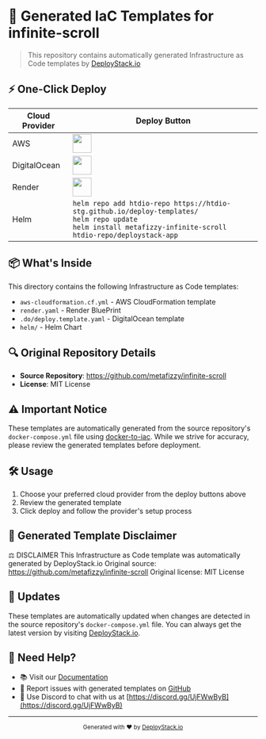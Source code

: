 # 🚀 Generated IaC Templates for infinite-scroll

> This repository contains automatically generated Infrastructure as Code templates by [DeployStack.io](https://deploystack.io/c/metafizzy-infinite-scroll)

## ⚡ One-Click Deploy

| Cloud Provider | Deploy Button |
|---------------|---------------|
| AWS | <a href="https://preview.3dcxy8cjkw-deploy-my.pages.dev/deploy/metafizzy-infinite-scroll?provider=aws&language=cfn"><img src="https://github.com/htdio-stg/deploy-templates/blob/main/.assets/img/aws.svg" height="38"></a> |
| DigitalOcean | <a href="https://preview.3dcxy8cjkw-deploy-my.pages.dev/deploy/metafizzy-infinite-scroll?provider=do&language=dop"><img src="https://github.com/htdio-stg/deploy-templates/blob/main/.assets/img/do.svg" height="38"></a> |
| Render | <a href="https://preview.3dcxy8cjkw-deploy-my.pages.dev/deploy/metafizzy-infinite-scroll?provider=rnd&language=rnd"><img src="https://github.com/htdio-stg/deploy-templates/blob/main/.assets/img/rnd.svg" height="38"></a> |
| Helm | `helm repo add htdio-repo https://htdio-stg.github.io/deploy-templates/`<br>`helm repo update`<br>`helm install metafizzy-infinite-scroll htdio-repo/deploystack-app` |



## 📦 What's Inside

This directory contains the following Infrastructure as Code templates:

- `aws-cloudformation.cf.yml` - AWS CloudFormation template
- `render.yaml` - Render BluePrint
- `.do/deploy.template.yaml` - DigitalOcean template
- `helm/` - Helm Chart

## 🔍 Original Repository Details

- **Source Repository**: https://github.com/metafizzy/infinite-scroll
- **License**: MIT License

## ⚠️ Important Notice

These templates are automatically generated from the source repository's `docker-compose.yml` file using [docker-to-iac](https://github.com/deploystackio/docker-to-iac). While we strive for accuracy, please review the generated templates before deployment.

## 🛠 Usage

1. Choose your preferred cloud provider from the deploy buttons above
2. Review the generated template
3. Click deploy and follow the provider's setup process

## 📝 Generated Template Disclaimer
⚖️ DISCLAIMER
This Infrastructure as Code template was automatically generated by DeployStack.io
Original source: https://github.com/metafizzy/infinite-scroll
Original license: MIT License

## 🔄 Updates

These templates are automatically updated when changes are detected in the source repository's `docker-compose.yml` file. You can always get the latest version by visiting [DeployStack.io](https://deploystack.io).

## 💬 Need Help?

- 📚 Visit our [Documentation](https://deploystack.io)
- 🎯 Report issues with generated templates on [GitHub](https://github.com/deploystackio/docker-to-iac/issues)
- 📧 Use Discord to chat with us at [https://discord.gg/UjFWwByB](https://discord.gg/UjFWwByB)

---

<div align="center">
  <sub>Generated with ❤️ by <a href="https://deploystack.io">DeployStack.io</a></sub>
</div>
